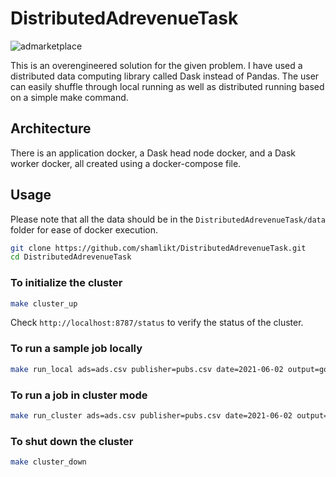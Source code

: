 
# DistributedAdrevenueTask

![admarketplace](https://github.com/shamlikt/DistributedAdrevenueTask/assets/2134692/9c9d29cc-de5d-4167-91e0-0363ff51a915)

This is an overengineered solution for the given problem. I have used a distributed data computing library called Dask instead of Pandas.
The user can easily shuffle through local running as well as distributed running based on a simple make command.

## Architecture
There is an application docker, a Dask head node docker, and a Dask worker docker, all created using a docker-compose file.

## Usage
Please note that all the data should be in the `DistributedAdrevenueTask/data` folder for ease of docker execution.

```bash
git clone https://github.com/shamlikt/DistributedAdrevenueTask.git
cd DistributedAdrevenueTask
```

### To initialize the cluster
```bash
make cluster_up
```
Check `http://localhost:8787/status` to verify the status of the cluster.

### To run a sample job locally
```bash
make run_local ads=ads.csv publisher=pubs.csv date=2021-06-02 output=goo.csv
```

### To run a job in cluster mode
```bash
make run_cluster ads=ads.csv publisher=pubs.csv date=2021-06-02 output=goo.csv
```

### To shut down the cluster
```bash
make cluster_down
```
